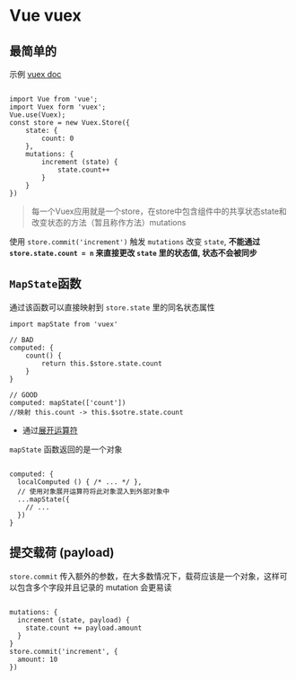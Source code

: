 # Vue vuex

## 最简单的 

示例 [vuex doc](https://vuex.vuejs.org/zh-cn/intro.html)

```JS

import Vue from 'vue';
import Vuex form 'vuex';
Vue.use(Vuex);
const store = new Vuex.Store({
    state: {
        count: 0
    },
    mutations: {
        increment (state) {
            state.count++
        }
    }
})

```
> 每一个Vuex应用就是一个store，在store中包含组件中的共享状态state和改变状态的方法（暂且称作方法）mutations

使用 `store.commit('increment')` 触发 `mutations` 改变 `state`, **不能通过 `store.state.count = n` 来直接更改 `state` 里的状态值, 状态不会被同步**

## `MapState`函数

通过该函数可以直接映射到 `store.state` 里的同名状态属性

```JS
import mapState from 'vuex'

// BAD
computed: {
    count() {
        return this.$store.state.count
    }
}

// GOOD
computed: mapState(['count']) 
//映射 this.count -> this.$sotre.state.count

```

- 通过[展开运算符](https://mingjiezhang.github.io/2016/09/24/ECMAScript-6%E5%AD%A6%E4%B9%A0%E7%AC%94%E8%AE%B0%EF%BC%88%E4%B8%80%EF%BC%89%EF%BC%9A%E5%B1%95%E5%BC%80%E8%BF%90%E7%AE%97%E7%AC%A6/)

`mapState` 函数返回的是一个对象

```JS

computed: {
  localComputed () { /* ... */ },
  // 使用对象展开运算符将此对象混入到外部对象中
  ...mapState({
    // ...
  })
}

```

## 提交载荷 (payload)

`store.commit` 传入额外的参数，在大多数情况下，载荷应该是一个对象，这样可以包含多个字段并且记录的 mutation 会更易读

```JS

mutations: {
  increment (state, payload) {
    state.count += payload.amount
  }
}
store.commit('increment', {
  amount: 10
})

```

